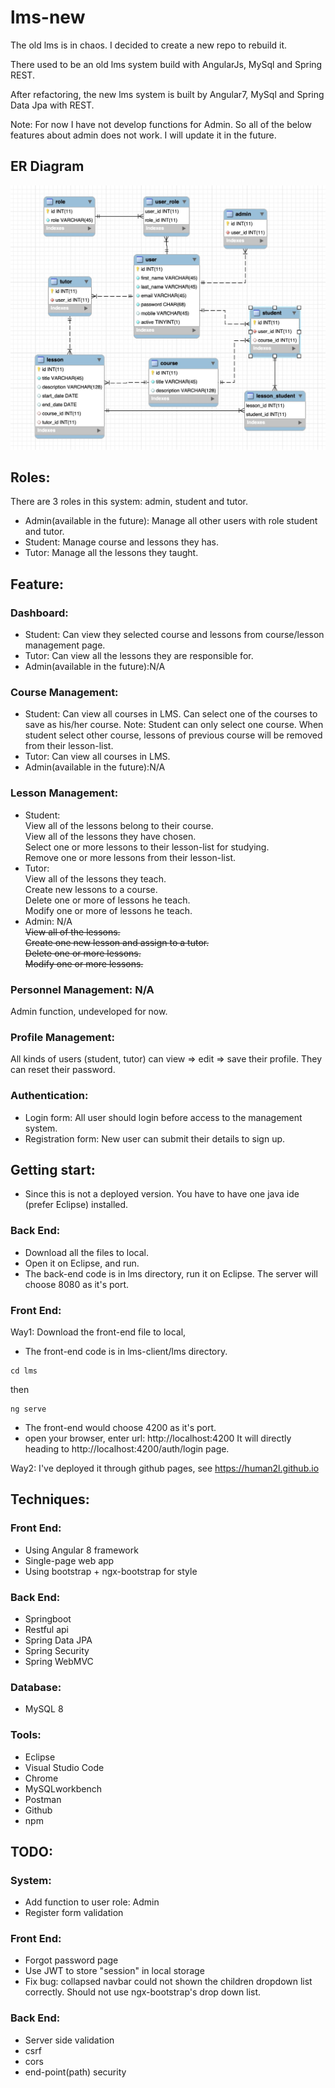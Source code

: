 # lms-new
The old lms is in chaos. I decided to create a new repo to rebuild it.

There used to be an old lms system build with AngularJs, MySql and Spring REST.

After refactoring, the new lms system is built by Angular7, MySql and Spring Data Jpa with REST.

Note: For now I have not develop functions for Admin. So all of the below features about admin does not work. I will update it in the future.


## ER Diagram
![Alt Text](/document/lms-new_ERD.jpg)

## Roles:
There are 3 roles in this system: admin, student and tutor.  
* Admin(available in the future): Manage all other users with role student and tutor.  
* Student: Manage course and lessons they has.   
* Tutor: Manage all the lessons they taught.  

## Feature:
### Dashboard:
* Student: 
Can view they selected course and lessons from course/lesson management page.
* Tutor:
Can view all the lessons they are responsible for.
* Admin(available in the future):N/A

### Course Management:
*  Student: 
Can view all courses in LMS.
Can select one of the courses to save as his/her course.
Note: Student can only select one course. When student select other course, lessons of previous course will be removed from their lesson-list.
* Tutor:
Can view all courses in LMS.
* Admin(available in the future):N/A

### Lesson Management:  
*  Student:  
    View all of the lessons belong to their course.  
    View all of the lessons they have chosen.  
    Select one or more lessons to their lesson-list for studying.  
    Remove one or more lessons from their lesson-list.  
*  Tutor:  
    View all of the lessons they teach.  
    Create new lessons to a course.  
    Delete one or more of lessons he teach.  
    Modify one or more of lessons he teach.  
*  Admin: N/A  
    ~~View all of the lessons.~~  
    ~~Create one new lesson and assign to a tutor.~~  
    ~~Delete one or more lessons.~~  
    ~~Modify one or more lessons.~~  

### Personnel Management: N/A 
Admin function, undeveloped for now.

### Profile Management:  
All kinds of users (student, tutor) can view => edit => save their profile. They can reset their password.

### Authentication:  
* Login form: All user should login before access to the management system.
* Registration form: New user can submit their details to sign up.

## Getting start:  
* Since this is not a deployed version. You have to have one java ide (prefer Eclipse) installed.

### Back End: 
* Download all the files to local. 
* Open it on Eclipse, and run.
* The back-end code is in lms directory, run it on Eclipse. The server will choose 8080 as it's port.
### Front End:
Way1: Download the front-end file to local,
* The front-end code is in lms-client/lms directory. 
```
cd lms
```
then
```
ng serve
```
* The front-end would choose 4200 as it's port.
* open your browser, enter url: http://localhost:4200 It will directly heading to http://localhost:4200/auth/login page.

Way2: I've deployed it through github pages, see https://human2l.github.io


## Techniques:
### Front End:
* Using Angular 8 framework
* Single-page web app
* Using bootstrap + ngx-bootstrap for style

### Back End:
* Springboot
* Restful api
* Spring Data JPA
* Spring Security
* Spring WebMVC

### Database:
* MySQL 8

### Tools:
* Eclipse
* Visual Studio Code
* Chrome
* MySQLworkbench
* Postman
* Github
* npm

## TODO:

### System:
* Add function to user role: Admin
* Register form validation

### Front End:
* Forgot password page
* Use JWT to store "session" in local storage
* Fix bug: collapsed navbar could not shown the children dropdown list correctly. Should not use ngx-bootstrap's drop down list.

### Back End:
* Server side validation
* csrf
* cors
* end-point(path) security



